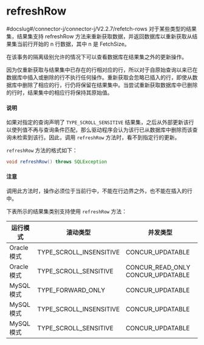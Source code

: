 # refreshRow 

#docslug#/connector-j/connector-j/V2.2.7/refetch-rows
对于某些类型的结果集，结果集支持 refreshRow 方法来重新获取数据，并返回数据库以重新获取从结果集当前行开始的 n 行数据，其中 n 是 FetchSize。

在该事务的隔离级别允许的情况下可以查看数据库在结果集之外的更新操作。

因为仅重新获取与结果集中已存在的行相对应的行，所以对于自原始查询以来已在数据库中插入或删除的行不执行任何操作。重新获取会忽略已插入的行，即使从数据库中删除了相应的行，行仍将保留在结果集中。当尝试重新获取数据库中已删除的行时，结果集中的相应行将保持其原始值。

  <main id="notice" type='explain'>
    <h4>说明</h4>
    <p>如果对指定的查询声明了 <code>TYPE_SCROLL_SENSITIVE</code> 结果集，之后从外部更新该行以使列值不再与查询条件匹配，那么驱动程序会认为该行已从数据库中删除而该查询未检索到该行。因此，调用 <code>refreshRow</code> 方法时，看不到指定行的更新。</p>
  </main>

`refreshRow` 方法的格式如下：

```java
void refreshRow() throws SQLException
```


  <main id="notice" type='notice'>
    <h4>注意</h4>
    <p>调用此方法时，操作必须位于当前行中，不能在行边界之外，也不能在插入的行中。</p>
  </main>

下表所示的结果集类别支持使用 `refreshRow` 方法：


|         运行模式        |       滚动类型       |         并发类型          |
|--------------------|-------------------|--------------------------|
|  Oracle 模式 | TYPE_SCROLL_INSENSITIVE | CONCUR_UPDATABLE                  |
|  Oracle 模式 | TYPE_SCROLL_SENSITIVE   | CONCUR_READ_ONLY CONCUR_UPDATABLE |
|  MySQL 模式  | TYPE_FORWARD_ONLY       | CONCUR_UPDATABLE                  |
|  MySQL 模式  | TYPE_SCROLL_INSENSITIVE | CONCUR_UPDATABLE                  |
|  MySQL 模式  | TYPE_SCROLL_SENSITIVE   | CONCUR_UPDATABLE                  |


